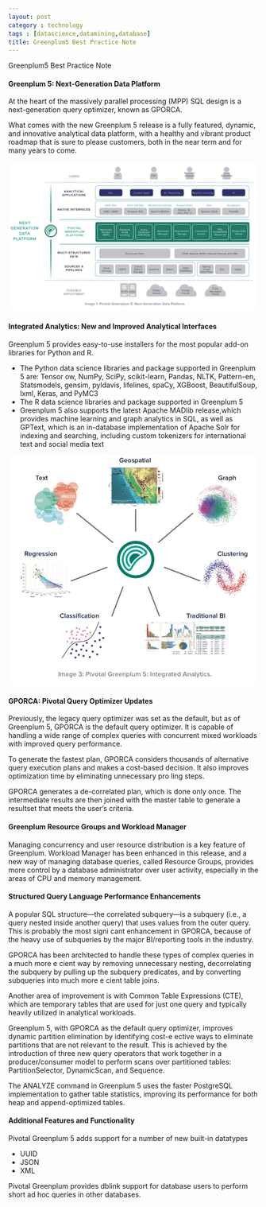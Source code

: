 ```yaml
---
layout: post
category : technology
tags : [datascience,datamining,database]
title: Greenplum5 Best Practice Note
---
```


Greenplum5 Best Practice Note


#### Greenplum 5: Next-Generation Data Platform

At the heart of the massively parallel processing (MPP) SQL design is a next-generation query optimizer, known as GPORCA.

What comes with the new Greenplum 5 release is a fully featured, dynamic, and innovative analytical data platform, with a healthy and vibrant product roadmap that is sure to please customers, both in the near term and for many years to come.

![greenplum5_arch](_includes/greenplum5_arch.jpeg)

#### Integrated Analytics: New and Improved Analytical Interfaces

Greenplum 5 provides easy-to-use installers for the most popular add-on libraries for Python and R.

- The Python data science libraries and package supported in Greenplum 5 are: Tensor ow, NumPy, SciPy, scikit-learn, Pandas, NLTK, Pattern-en, Statsmodels, gensim, pyldavis, lifelines, spaCy, XGBoost, BeautifulSoup, lxml, Keras, and PyMC3
- The R data science libraries and package supported in Greenplum 5 
- Greenplum 5 also supports the latest Apache MADlib release,which provides machine learning and graph analytics in SQL, as well as GPText, which is an in-database implementation of Apache Solr for indexing and searching, including custom tokenizers for international text and social media text

![greenplum5_integrated_analytics](_includes/greenplum5_integrated_analytics.jpeg)

#### GPORCA: Pivotal Query Optimizer Updates

 Previously, the legacy query optimizer was set as the default, but as of Greenplum 5, GPORCA is the default query optimizer. It is capable of handling a wide range of complex queries with concurrent mixed workloads with improved query performance.

 To generate the fastest plan, GPORCA considers thousands of alternative query execution plans and makes a cost-based decision. It also improves optimization time by eliminating unnecessary pro ling steps.

 GPORCA generates a de-correlated plan, which is done only once. The intermediate results are then joined with the master table to generate a resultset that meets the user’s criteria. 

#### Greenplum Resource Groups and Workload Manager

Managing concurrency and user resource distribution is a key feature of Greenplum. Workload Manager has been enhanced in this release, and a new way of managing database queries, called Resource Groups, provides more control by a database administrator over user activity, especially in the areas of CPU and memory management. 

#### Structured Query Language Performance Enhancements

A popular SQL structure—the correlated subquery—is a subquery (i.e., a query nested inside another query) that uses values from the outer query. This is probably the most signi cant enhancement in GPORCA, because of the heavy use of subqueries by the major BI/reporting tools in the industry.

 GPORCA has been architected to handle these types of complex queries in a much more e cient way by removing unnecessary nesting, decorrelating the subquery by pulling up the subquery predicates, and by converting subqueries into much more e cient table joins.

 Another area of improvement is with Common Table Expressions (CTE), which are temporary tables that are used for just one query and typically heavily utilized in analytical workloads. 


 Greenplum 5, with GPORCA as the default query optimizer, improves dynamic partition elimination by identifying cost-e ective ways
to eliminate partitions that are not relevant to the result. This is achieved by the introduction of three new query operators that work together in a producer/consumer model to perform scans over partitioned tables: PartitionSelector, DynamicScan, and Sequence. 


The ANALYZE command in Greenplum 5 uses the faster PostgreSQL implementation to gather table statistics, improving its performance for both heap and append-optimized tables.


#### Additional Features and Functionality

Pivotal Greenplum 5 adds support for a number of new built-in datatypes

- UUID
- JSON
- XML

Pivotal Greenplum provides dblink support for database users to perform short ad hoc queries in other databases.

